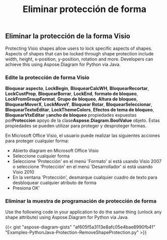 ﻿---
title: Eliminar protección de forma
type: docs
weight: 20
url: /es/python-java/remove-shape-protection/
description: This section explains how to remove shape protection using Aspose.Diagram for Python via Java.
---
## **Eliminar la protección de la forma Visio**
Protecting Visio shapes allow users to lock specific aspects of shapes. Aspects of shapes that can be locked through shape protection include width, height, x-position, y-position, rotation and more. Developers can achieve this using Aspose.Diagram for Python via Java.
### **Edite la protección de forma Visio**
**Bloquear aspecto**, **LockBegin**, **BloquearCalcWH**, **BloquearRecortar**, **LockCustProp**, **BloquearBorrar**, **LockEnd**, **formato de bloqueo**, **LockFromGroupFormat**, **Grupo de bloqueo**, **Altura de bloqueo**, **BloquearMoverX**, **LockMoveY**, **Bloquear Rotar**, **BloquearSeleccionar**, **BloquearTextoEditar**, **LockThemeColors**, **Efectos de tema de bloqueo**, **BloquearVtxEditar** y**ancho de bloqueo** propiedades expuestas por**Proteccion** apoyo de la clase**Aspose.Diagram.BoolValue** objeto. Estas propiedades se pueden utilizar para proteger y desproteger formas.

En Microsoft Office Visio, el usuario puede realizar las siguientes acciones para proteger cualquier forma:

- Abierto diagram en Microsoft Office Visio
- Seleccione cualquier forma
- Seleccione 'Protección' en el menú 'Formato' si está usando Visio 2007 o seleccione 'Protección' en el menú 'Desarrollador' si está usando Visio 2010
- En la ventana 'Protección', desmarque cualquier cuadro de texto para desbloquear cualquier atributo de forma
- Presiona OK'

### **Eliminar la muestra de programación de protección de forma**
Use the following code in your application to do the same thing (unlock any shape attribute) using Aspose.Diagram for Python via Java.

{{< gist "aspose-diagram-gists" "af605f5a3113e8afc05e4bae8990fb41" "Examples-PythonJava-Protection-RemoveShapeProtection.py" >}}

